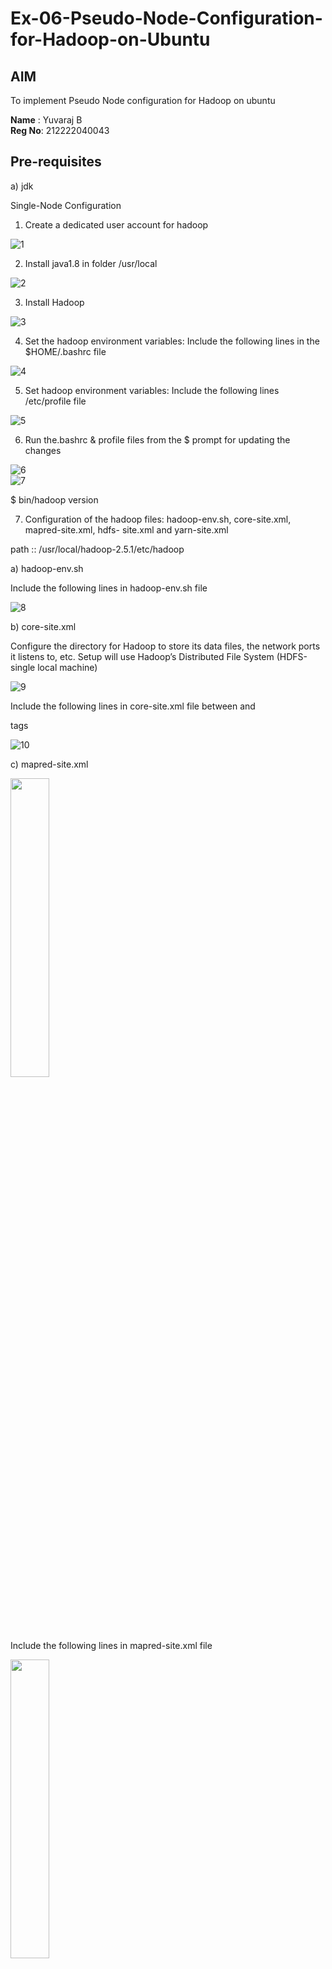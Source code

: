 # Ex-06-Pseudo-Node-Configuration-for-Hadoop-on-Ubuntu

## AIM

To implement Pseudo Node configuration for Hadoop on ubuntu


**Name** : Yuvaraj B<br>
**Reg No**: 212222040043


## Pre-requisites

a) jdk

Single-Node Configuration

1.	Create a dedicated user account for hadoop

![1](https://github.com/user-attachments/assets/92c1e563-c5f1-47fb-b37b-7d5e12b31164)

2.	Install java1.8 in folder /usr/local

![2](https://github.com/user-attachments/assets/5ea2d3ed-90dc-445a-bf33-c11e3cfc34a3)

3.	Install Hadoop

![3](https://github.com/user-attachments/assets/ffda2502-c6a3-4fd3-8295-9f3dfc1ba252)

4.	Set the hadoop environment variables: Include the following lines in the
$HOME/.bashrc file

![4](https://github.com/user-attachments/assets/d1c52226-f8dd-4d3f-b745-6c1691b8d064)

5.	Set hadoop environment variables: Include the following lines /etc/profile file

![5](https://github.com/user-attachments/assets/696d8da4-a010-4538-8b2e-4bc1ab00960a)

6.	Run the.bashrc & profile files from the $ prompt for updating the changes


![6](https://github.com/user-attachments/assets/77f349a6-4631-449e-bb03-b77c0f3ce87a)
<br>![7](https://github.com/user-attachments/assets/99438a71-e073-46b2-ba1e-3188d2956b80)

$ bin/hadoop version	


7.	Configuration of the hadoop files: hadoop-env.sh, core-site.xml, mapred-site.xml, hdfs- site.xml and yarn-site.xml


path ::	/usr/local/hadoop-2.5.1/etc/hadoop

a)	hadoop-env.sh

Include the following lines in hadoop-env.sh file

![8](https://github.com/user-attachments/assets/c1b537c1-19ba-49fa-b30a-6ad3560fa72a)

b)	core-site.xml

Configure the directory for Hadoop to store its data files, the network ports it listens to, etc. Setup will use Hadoop’s Distributed File System (HDFS-single local machine)

![9](https://github.com/user-attachments/assets/b54388b5-4e27-4ca9-b226-4ea8b993f5a0)
 
Include the following lines in core-site.xml file between <configuration> and

</configuration> tags

![10](https://github.com/user-attachments/assets/ac0c1344-a0ed-4ab3-83f1-3ca31d59205a)<br>

c)	mapred-site.xml

<img src="https://github.com/user-attachments/assets/4e182fa8-e530-4eec-9b40-53a0a14777a0" width="35%" /><br>


Include the following lines in mapred-site.xml file
 
<img src="https://github.com/user-attachments/assets/d7412a43-c500-440a-8367-ebb97f11a15a" width="35%" border="solid 1px"/><br>



d)	hdfs-site.xml

Include the following lines in hdfs-site.xml file

<img src="https://github.com/user-attachments/assets/47b39cbc-7e8e-4a4b-9707-02422070ecda" width="30%" />
<br>
e)	yarn-site.xml

Include the following lines in yarn-site.xml file

<img src="https://github.com/user-attachments/assets/35243557-25be-4468-b1d1-4686a61a9397" width="40%" />

8.	Format the Hadoop File system implemented on top of the local file system using

<img src="https://github.com/user-attachments/assets/710df2f1-12ef-42cc-982b-ad37e4cb01fb" width="40%" />


9.	Start Hadoop using

<img src="https://github.com/user-attachments/assets/ff41bcda-3e9a-450e-bca8-bf8858207b39" width="26%" />
<br>
<img src="https://github.com/user-attachments/assets/6012351c-93b9-4c43-b720-92e5d18728be" width="40%" />

Explore Hadoop using http://localhost:50070/ from the browser	
 
10.	The commonly used HDFS Commands are as follows:

<img src="https://github.com/user-attachments/assets/df6d34e4-5229-4464-906c-66475a8f3989" width="40%" />

<br>11.	Create a directory ‘/input’ in HDFS

<img src="https://github.com/user-attachments/assets/079d266e-6302-478c-8108-7123f6305ddc" width="25%" />


<br>12.	Copy the input files into the distributed file system

<img src="https://github.com/user-attachments/assets/1070e89c-92c6-4085-ad95-c25cb42db862" width="35%" />


<br>13.	Run some of the examples provided

<img src="https://github.com/user-attachments/assets/9652e89c-c5aa-46cb-bcdc-c2781c80f339" width="40%" />

<br>14.	Examine the output files

<img src="https://github.com/user-attachments/assets/accab9ce-79e8-4533-a16e-c0e1108b5f47" width="40%" />


Copy the output files from the distributed file system to the local file system and examine them:

<img src="https://github.com/user-attachments/assets/674e4f4b-0690-4fbb-839f-482c618f738c" width="25%" />


or
View the output files on the distributed file system<br>
<img src="https://github.com/user-attachments/assets/4d69b5ba-c7d6-458d-a004-cb4296eaa228" width="25%" />



## Result:
Thus, the implementation of Pseudo Node configuration for Hadoop on ubuntu is successfully executed.
